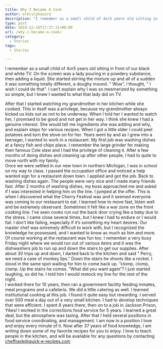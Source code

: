 ```yaml
---
title: Why I Became A Cook
author: elkcityhazard
description: "I remember as a small child of 4or5 years old sitting in front of our black and white TV. On the screen was a lady pouring in a powdery substance, then adding a liquid. "
type: post
date: 2019-12-16T17:37:21+00:00
url: /why-i-became-a-cook/
category:
  - Stories
tags:
  - Stories

---
```

I remember as a small child of 4or5 years old sitting in front of our black and white TV. On the screen was a lady pouring in a powdery substance, then adding a liquid. She started stirring the mixture up and all of a sudden it was something totally different, a doughy mound. &#8221; Wow&#8221;, I thought, &#8221; I wish I could do that&#8221;. I can&#8217;t explain why I was so mesmerized by something so simple, but I knew I wanted to what that lady did on TV.

<!--more-->

After that I started watching my grandmother in her kitchen while she cooked. This in itself was a privilege, because my grandmother always kicked us kids out as not to be underway. When I told her I wanted to watch her, I promised to be good and not get in her way. I think she knew I had a genuine interest. She would tell me ingredients she was adding and why, and explain steps for various recipes. When I got a little older I could peel potatoes and turn the stove on for her. Years went by and as I grew into a teenager, I wanted to work in a restaurant. My first job was washing dishes at a fancy fish and chips place. I remember the large grinder for making their famous Cole slaw and I had the privilege of cleaning it. After a few months of doing dishes and cleaning up after other people, I had to quite to move north with my family.  
Once we were settled in our new town in northern Michigan, I was in school on my way to class. I passed the occupation office and noticed a help wanted sign for a restaurant down town. I applied and got the job. Back to washing dishes again. The people were very nice and I made many friends fast. After 2 months of washing dishes, my boss approached me and asked if I was interested in helping him on the line. I jumped at the offer. This is when I discovered what the Cherry Festival was and it seemed everyone was coming to our restaurant to eat. I learned how to move fast, listen well and be extremely observant. Sometimes it felt like a war zone on the front cooking line. I&#8217;ve seen cooks run out the back door crying like a baby due to the stress. I came close several times, but I knew I had to endure or I would fail. I don&#8217;t like failing, especially if it&#8217;s something my heart desires. Our master chef was extremely difficult to work with, but I recognized the knowledge he possessed, and I wanted to know as much as him and more.  
Of course working at the restaurant was fun too. I remember a very busy Friday night where we would run out of various items and it was the dishwashers job to run up and down the stairs to get our supplies. After about 30 trips up and down, I darted back to the kitchen and said &#8221; Perry, we need a case of monkey lips.&#8221; Down the stairs he shoots like a rocket. I stood in the same spot waiting for him to come back up. &#8220;clomp, clomp, clomp. Up the stairs he comes. &#8220;What did you want again&#8221;? I just started laughing, so did he. I told him I would restock my line for the rest of the night.  
I worked there for 10 years, then ran a government facility feeding inmates, meal programs and a cafeteria. We did a little catering as well. I learned institutional cooking at this job. I found it quite easy but rewarding. I served over 500 meal a day out of a very small kitchen. I had to develop techniques that were efficient. I spent 8 years there, then on to a job in Jackson Prison, Yikes! I worked in the corrections food service for 5 years. I learned a great deal, but the atmosphere was taxing. After that I held several positions in food service coordinating, and management. I am now in a position I love and enjoy every minute of it. Now after 37 years of food knowledge, I am writing down some of my favorite recipes for you to enjoy. I love to teach people in the kitchen, and will be available for any questions by contacting cheffrank@quick-e-recipes.com